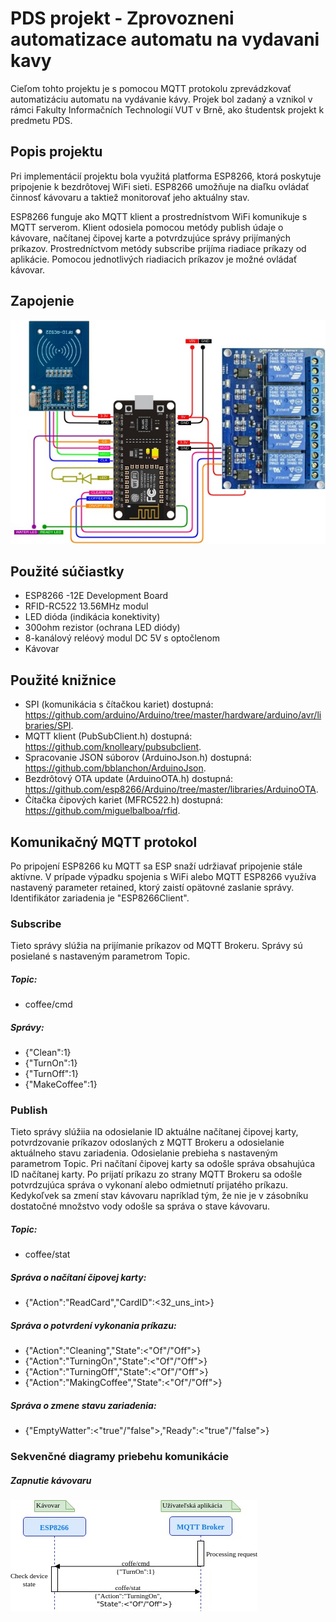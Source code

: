 # PDS projekt - Zprovozneni automatizace automatu na vydavani kavy

Cieľom tohto projektu je s pomocou MQTT protokolu zprevádzkovať automatizáciu automatu na vydávanie kávy. Projek bol zadaný a vznikol v rámci Fakulty Informačních Technologií VUT v Brně, ako študentsk projekt k predmetu PDS.

## Popis projektu

Pri implementácií projektu bola využitá platforma ESP8266, ktorá poskytuje pripojenie k bezdrôtovej WiFi sieti. ESP8266 umožňuje na diaľku ovládať činnosť kávovaru a taktiež monitorovať jeho aktuálny stav.

ESP8266 funguje ako MQTT klient a prostrednístvom WiFi komunikuje s MQTT serverom. Klient odosiela pomocou metódy publish údaje o kávovare, načítanej čipovej karte a potvrdzujúce správy prijímaných príkazov. Prostredníctvom metódy subscribe prijíma riadiace príkazy od aplikácie. Pomocou jednotlivých riadiacich príkazov je možné ovládať kávovar.  

## Zapojenie

![alt text](https://github.com/hajdiktomas/PDS-projekt/blob/master/img/Schema_zapojenia.jpg)

## Použité súčiastky

- ESP8266 -12E Development Board
- RFID-RC522 13.56MHz modul
- LED dióda (indikácia konektivity)
- 300ohm rezistor (ochrana LED diódy)
- 8-kanálový reléový modul DC 5V s optočlenom
- Kávovar

## Použité knižnice
- SPI (komunikácia s čítačkou kariet) dostupná: https://github.com/arduino/Arduino/tree/master/hardware/arduino/avr/libraries/SPI.
- MQTT klient (PubSubClient.h) dostupná:  https://github.com/knolleary/pubsubclient.
- Spracovanie JSON súborov (ArduinoJson.h) dostupná: https://github.com/bblanchon/ArduinoJson.
- Bezdrôtový OTA update (ArduinoOTA.h) dostupná: https://github.com/esp8266/Arduino/tree/master/libraries/ArduinoOTA.
- Čítačka čipových kariet (MFRC522.h) dostupná: https://github.com/miguelbalboa/rfid.

## Komunikačný MQTT protokol

Po pripojení ESP8266 ku MQTT sa ESP snaží udržiavať pripojenie stále aktívne. V prípade výpadku spojenia s WiFi alebo MQTT ESP8266 využíva nastavený parameter retained, ktorý zaistí opätovné zaslanie správy. Identifikátor zariadenia je "ESP8266Client".

### Subscribe

Tieto správy slúžia na prijímanie príkazov od MQTT Brokeru. Správy sú posielané s nastaveným parametrom Topic.

##### Topic:

- coffee/cmd

##### Správy:

- {"Clean":1}
- {"TurnOn":1}
- {"TurnOff":1}
- {"MakeCoffee":1}


### Publish

Tieto správy slúžiia na odosielanie ID aktuálne načítanej čipovej karty, potvrdzovanie príkazov odoslaných z MQTT Brokeru a odosielanie aktuálneho stavu zariadenia. Odosielanie prebieha s nastaveným parametrom Topic. Pri načítaní čipovej karty sa odošle správa obsahujúca ID načítanej karty. Po prijatí príkazu zo strany MQTT Brokeru sa odošle potvrdzujúca správa o vykonaní alebo odmietnutí prijatého príkazu. Kedykoľvek sa zmení stav kávovaru napríklad tým, že nie je v zásobníku dostatočné množstvo vody odošle sa správa o stave kávovaru.

##### Topic:

- coffee/stat

##### Správa o načítaní čipovej karty:

- {"Action":"ReadCard","CardID":<32_uns_int>}

##### Správa o potvrdení vykonania príkazu:

- {"Action":"Cleaning","State":<"Of"/"Off">}
- {"Action":"TurningOn","State":<"Of"/"Off">}
- {"Action":"TurningOff","State":<"Of"/"Off">}
- {"Action":"MakingCoffee","State":<"Of"/"Off">}

##### Správa o zmene stavu zariadenia:

- {"EmptyWatter":<"true"/"false">,"Ready":<"true"/"false">}

### Sekvenčné diagramy priebehu komunikácie

##### Zapnutie kávovaru
![alt text](https://github.com/hajdiktomas/PDS-projekt/blob/master/img/TurnOn.jpg)
